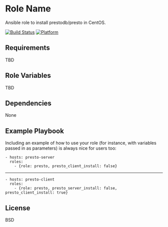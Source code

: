 Role Name
=========

Ansible role to install prestodb/presto in CentOS.

[![Build Status](https://travis-ci.com/yuokada/ansible-role-presto.svg?branch=master)](https://travis-ci.com/yuokada/ansible-role-presto)
[![Platform](http://img.shields.io/badge/platform-centos-932279.svg?style=flat)](#)

Requirements
------------
TBD
<!--
Any pre-requisites that may not be covered by Ansible itself or the role should be mentioned here. For instance, if the role uses the EC2 module, it may be a good idea to mention in this section that the boto package is required.
-->

Role Variables
--------------
TBD
<!--
A description of the settable variables for this role should go here, including any variables that are in defaults/main.yml, vars/main.yml, and any variables that can/should be set via parameters to the role. Any variables that are read from other roles and/or the global scope (ie. hostvars, group vars, etc.) should be mentioned here as well.
-->

Dependencies
------------
None
<!--
A list of other roles hosted on Galaxy should go here, plus any details in regards to parameters that may need to be set for other roles, or variables that are used from other roles.
-->

Example Playbook
----------------

Including an example of how to use your role (for instance, with variables passed in as parameters) is always nice for users too:

    - hosts: presto-server
      roles:
        - {role: presto, presto_client_install: false}

----
    - hosts: presto-client
      roles:
        - {role: presto, presto_server_install: false, presto_client_install: true}




License
-------

BSD
